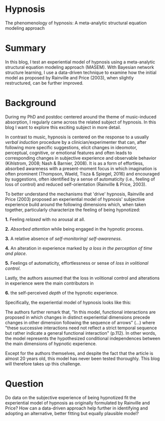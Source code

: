 # Hypnosis
The phenomenology of hypnosis: A meta-analytic structural equation modeling approach

# Summary
In this blog, I test an experiential model of hypnosis using a meta-analytic structural equation modeling approach (MASEM). With Bayesian network structure learning, I use a data-driven technique to examine how the initial model as proposed by Rainville and Price (2003), when slightly restructured, can be further improved.

# Background
During my PhD and postdoc centered around the theme of music-induced absorption, I regularly came across the related subject of hypnosis. In this blog I want to explore this exciting subject in more detail.

In contrast to music, hypnosis is centered on the response to a usually _verbal induction_ procedure by a clinician/experimenter that can, after following more specific suggestions, elicit changes in ideomotor, perceptual, cognitive, or emotional features and often leads to corresponding changes in subjective experience and observable behavior (Kihlstrom, 2008; Nash & Barnier, 2008). It is as a form of effortless, absorbed awareness with a present-moment focus in which imagination is often prominent (Thompson, Waeld, Tisza & Spiegel, 2016) and encouraged by suggestions, often identified by a sense of automaticity (i.e., feeling of loss of control) and reduced self-orientation (Rainville & Price, 2003).

To better understand the mechanisms that 'drive' hypnosis, Rainville and Price (2003) proposed an experiential model of hypnosis' subjective experience build around the following dimensions which, when taken together, particularly characterize the feeling of being hypnotized:

__1.__ Feeling _relaxed_ with no arousal at all.

__2.__ _Absorbed attention_ while being engaged in the hypnotic process.

__3.__ A relative absence of _self-monitoring_/ _self-awareness_.

__4.__ An alteration in experience marked by _a loss in the perception of time and place_.

__5.__ Feelings of automaticity, effortlessness or sense of _loss in volitional control_.

Lastly, the authors assumed that the loss in volitional control and alterations in experience were the main contributors in

__6.__ the self-perceived _depth_ of the hypnotic experience. 

Specifically, the experiential model of hypnosis looks like this:

The authors further remark that, "In this model, functional interactions are proposed in which changes in distinct experiential dimensions precede changes in other dimension following the sequence of arrows" (...) where "these successive interactions need not reflect a strict temporal sequence but rather indicate a general functional interaction" (p.112). In other words, the model represents the hypothesized conditional independences between the main dimensions of hypnotic experience.

Except for the authors themselves, and despite the fact that the article is almost 20 years old, this model has never been tested thoroughly. This blog will therefore takes up this challenge. 

# Question
Do data on the subjective experience of being hypnotized fit the experiential model of hypnosis as originally formulated by Rainville and Price? How can a data-driven approach help further in identifying and adopting an alternative, better fitting but equally plausible model?